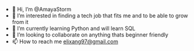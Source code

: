 - 👋 Hi, I’m @AmayaStorm
- 👀 I’m interested in finding a tech job that fits me and to be able to grow from it 
- 🌱 I’m currently learning Python and will learn SQL
- 💞️ I’m looking to collaborate on anything thats beginner friendly 
- 📫 How to reach me elixang97@gmail.com

<!---
AmayaStorm/AmayaStorm is a ✨ special ✨ repository because its `README.md` (this file) appears on your GitHub profile.
You can click the Preview link to take a look at your changes.
--->
